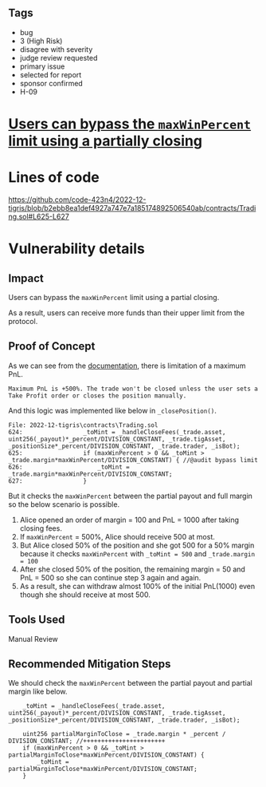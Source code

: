 ## Tags

- bug
- 3 (High Risk)
- disagree with severity
- judge review requested
- primary issue
- selected for report
- sponsor confirmed
- H-09

# [Users can bypass the `maxWinPercent` limit using a partially closing](https://github.com/code-423n4/2022-12-tigris-findings/issues/507) 

# Lines of code

https://github.com/code-423n4/2022-12-tigris/blob/b2ebb8ea1def4927a747e7a185174892506540ab/contracts/Trading.sol#L625-L627


# Vulnerability details

## Impact
Users can bypass the `maxWinPercent` limit using a partial closing.

As a result, users can receive more funds than their upper limit from the protocol.

## Proof of Concept
As we can see from the [documentation](https://docs.tigris.trade/protocol/trading-and-fees#limitations), there is limitation of a maximum PnL.

```
Maximum PnL is +500%. The trade won't be closed unless the user sets a Take Profit order or closes the position manually.
```

And this logic was implemented like below in `_closePosition()`.

```solidity
File: 2022-12-tigris\contracts\Trading.sol
624:                 _toMint = _handleCloseFees(_trade.asset, uint256(_payout)*_percent/DIVISION_CONSTANT, _trade.tigAsset, _positionSize*_percent/DIVISION_CONSTANT, _trade.trader, _isBot);
625:                 if (maxWinPercent > 0 && _toMint > _trade.margin*maxWinPercent/DIVISION_CONSTANT) { //@audit bypass limit
626:                     _toMint = _trade.margin*maxWinPercent/DIVISION_CONSTANT;
627:                 }
```

But it checks the `maxWinPercent` between the partial payout and full margin so the below scenario is possible.

1. Alice opened an order of margin = 100 and PnL = 1000 after taking closing fees.
2. If `maxWinPercent` = 500%, Alice should receive 500 at most.
3. But Alice closed 50% of the position and she got 500 for a 50% margin because it checks `maxWinPercent` with `_toMint = 500` and `_trade.margin = 100`
4. After she closed 50% of the position, the remaining margin = 50 and PnL = 500 so she can continue step 3 again and again.
5. As a result, she can withdraw almost 100% of the initial PnL(1000) even though she should receive at most 500.

## Tools Used
Manual Review

## Recommended Mitigation Steps
We should check the `maxWinPercent` between the partial payout and partial margin like below.

```solidity
    _toMint = _handleCloseFees(_trade.asset, uint256(_payout)*_percent/DIVISION_CONSTANT, _trade.tigAsset, _positionSize*_percent/DIVISION_CONSTANT, _trade.trader, _isBot);

    uint256 partialMarginToClose = _trade.margin * _percent / DIVISION_CONSTANT; //+++++++++++++++++++++++
    if (maxWinPercent > 0 && _toMint > partialMarginToClose*maxWinPercent/DIVISION_CONSTANT) { 
        _toMint = partialMarginToClose*maxWinPercent/DIVISION_CONSTANT;
    }
```